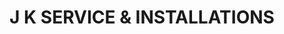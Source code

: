 ---
title: "J K SERVICE & INSTALLATIONS"
url: /abbotsford/j-k-service-and-installations/
shop: trade
---